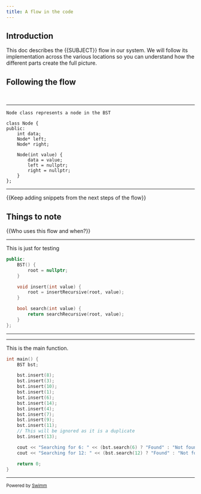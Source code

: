 ```yaml
---
title: A flow in the code
---
```

## Introduction

This doc describes the {{SUBJECT}} flow in our system. We will follow its implementation across the various locations so you can understand how the different parts create the full picture.

## Following the flow

&nbsp;

<SwmSnippet path="bst.cpp" line="5">

---

```
Node class represents a node in the BST
```

```
class Node {
public:
    int data;
    Node* left;
    Node* right;

    Node(int value) {
        data = value;
        left = nullptr;
        right = nullptr;
    }
};
```

---

</SwmSnippet>

{{Keep adding snippets from the next steps of the flow}}

## Things to note

{{Who uses this flow and when?}}

<SwmSnippet path="/bst.cpp" line="51">

---

This is just for testing

```c++
public:
    BST() {
        root = nullptr;
    }

    void insert(int value) {
        root = insertRecursive(root, value);
    }

    bool search(int value) {
        return searchRecursive(root, value);
    }
};
```

---

</SwmSnippet>

<SwmSnippet path="/bst.cpp" line="65">

---

This is the main function.

```c++
int main() {
    BST bst;

    bst.insert(8);
    bst.insert(3);
    bst.insert(10);
    bst.insert(1);
    bst.insert(6);
    bst.insert(14);
    bst.insert(4);
    bst.insert(7);
    bst.insert(9);
    bst.insert(11);
    // This will be ignored as it is a duplicate
    bst.insert(13);

    cout << "Searching for 6: " << (bst.search(6) ? "Found" : "Not found") << endl;
    cout << "Searching for 12: " << (bst.search(12) ? "Found" : "Not found") << endl;

    return 0;
}
```

---

</SwmSnippet>

<SwmMeta version="3.0.0" repo-id="Z2l0aHViJTNBJTNBc3dpbW0tdGVzdCUzQSUzQW1kLW11YmluLWhhc2Fu" repo-name="swimm-test"><sup>Powered by [Swimm](https://app.swimm.io/)</sup></SwmMeta>
